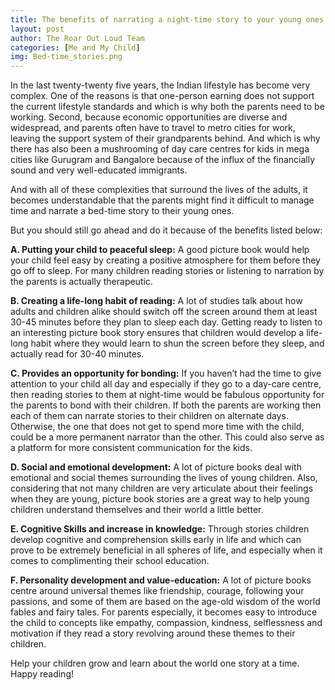 ```yaml
---
title: The benefits of narrating a night-time story to your young ones
layout: post
author: The Roar Out Loud Team
categories: [Me and My Child]
img: Bed-time_stories.png
---
```


In the last twenty-twenty five years, the Indian lifestyle has become very complex. One of the reasons is that one-person earning does not support the current lifestyle standards and which is why both the parents need to be working. Second, because economic opportunities are diverse and widespread, and parents often have to travel to metro cities for work, leaving the support system of their grandparents behind. And which is why there has also been a mushrooming of day care centres for kids in mega cities like Gurugram and Bangalore because of the influx of the financially sound and very well-educated immigrants. 

And with all of these complexities that surround the lives of the adults, it becomes understandable that the parents might find it difficult to manage time and narrate a bed-time story to their young ones.

But you should still go ahead and do it because of the benefits listed below:

**A.	Putting your child to peaceful sleep:** A good picture book would help your child feel easy by creating a positive atmosphere for them before they go off to sleep. For many children reading stories or listening to narration by the parents is actually therapeutic. 

**B.	Creating a life-long habit of reading:** A lot of studies talk about how adults and children alike should switch off the screen around them at least 30-45 minutes before they plan to sleep each day. Getting ready to listen to an interesting picture book story ensures that children would develop a life-long habit where they would learn to shun the screen before they sleep, and actually read for 30-40 minutes.

**C.	Provides an opportunity for bonding:** If you haven’t had the time to give attention to your child all day and especially if they go to a day-care centre, then reading stories to them at night-time would be fabulous opportunity for the parents to bond with their children. If both the parents are working then each of them can narrate stories to their children on alternate days. Otherwise, the one that does not get to spend more time with the child, could be a more permanent narrator than the other. This could also serve as a platform for more consistent communication for the kids.

**D.	Social and emotional development:** A lot of picture books deal with emotional and social themes surrounding the lives of young children. Also, considering that not many children are very articulate about their feelings when they are young, picture book stories are a great way to help young children understand themselves and their world a little better.

**E.	Cognitive Skills and increase in knowledge:** Through stories children develop cognitive and comprehension skills early in life and which can prove to be extremely beneficial in all spheres of life, and especially when it comes to complimenting their school education.

**F.	Personality development and value-education:** A lot of picture books centre around universal themes like friendship, courage, following your passions, and some of them are based on the age-old wisdom of the world fables and fairy tales. For parents especially, it becomes easy to introduce the child to concepts like empathy, compassion, kindness, selflessness and motivation if they read a story revolving around these themes to their children.

Help your children grow and learn about the world one story at a time. Happy reading!